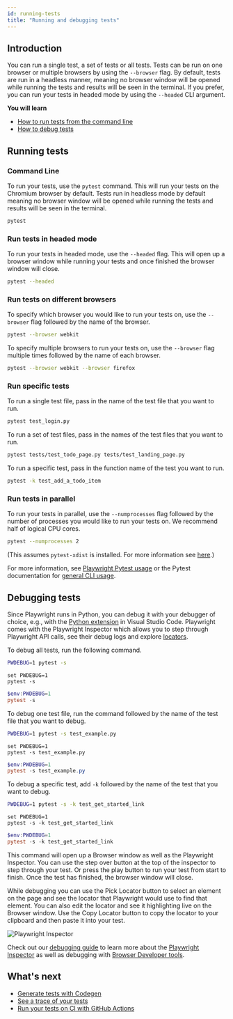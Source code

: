 ```yaml
---
id: running-tests
title: "Running and debugging tests"
---
```

## Introduction

You can run a single test, a set of tests or all tests. Tests can be run on one browser or multiple browsers by using the `--browser` flag. By default, tests are run in a headless manner, meaning no browser window will be opened while running the tests and results will be seen in the terminal. If you prefer, you can run your tests in headed mode by using the `--headed` CLI argument.

**You will learn**

- [How to run tests from the command line](/running-tests.md#command-line)
- [How to debug tests](/running-tests.md#debugging-tests)

## Running tests

### Command Line

To run your tests, use the `pytest` command. This will run your tests on the Chromium browser by default. Tests run in headless mode by default meaning no browser window will be opened while running the tests and results will be seen in the terminal.

```bash
pytest
```

### Run tests in headed mode

To run your tests in headed mode, use the `--headed` flag. This will open up a browser window while running your tests and once finished the browser window will close.

```bash
pytest --headed
```
### Run tests on different browsers

To specify which browser you would like to run your tests on, use the `--browser` flag followed by the name of the browser.

```bash
pytest --browser webkit
```

To specify multiple browsers to run your tests on, use the `--browser` flag multiple times followed by the name of each browser.


```bash
pytest --browser webkit --browser firefox
```

### Run specific tests

To run a single test file, pass in the name of the test file that you want to run.

  ```bash
  pytest test_login.py
  ```

To run a set of test files, pass in the names of the test files that you want to run.

  ```bash
  pytest tests/test_todo_page.py tests/test_landing_page.py
  ```

To run a specific test, pass in the function name of the test you want to run.

  ```bash
  pytest -k test_add_a_todo_item
  ```

### Run tests in parallel

To run your tests in parallel, use the `--numprocesses` flag followed by the number of processes you would like to run your tests on. We recommend half of logical CPU cores.

  ```bash
  pytest --numprocesses 2
  ```

  (This assumes `pytest-xdist` is installed. For more information see [here](./test-runners.md#parallelism-running-multiple-tests-at-once).)

For more information, see [Playwright Pytest usage](./test-runners.md) or the Pytest documentation for [general CLI usage](https://docs.pytest.org/en/stable/usage.html).

## Debugging tests

Since Playwright runs in Python, you can debug it with your debugger of choice, e.g., with the [Python extension](https://code.visualstudio.com/docs/python/python-tutorial) in Visual Studio Code. Playwright comes with the Playwright Inspector which allows you to step through Playwright API calls, see their debug logs and explore [locators](../../locators.md).

To debug all tests, run the following command.

```bash tab=bash-bash lang=python
PWDEBUG=1 pytest -s
```

```batch tab=bash-batch lang=python
set PWDEBUG=1
pytest -s
```

```powershell tab=bash-powershell lang=python
$env:PWDEBUG=1
pytest -s
```

To debug one test file, run the command followed by the name of the test file that you want to debug.

```bash tab=bash-bash lang=python
PWDEBUG=1 pytest -s test_example.py
```

```batch tab=bash-batch lang=python
set PWDEBUG=1
pytest -s test_example.py
```

```powershell tab=bash-powershell lang=python
$env:PWDEBUG=1
pytest -s test_example.py
```

To debug a specific test, add `-k` followed by the name of the test that you want to debug.

```bash tab=bash-bash lang=python
PWDEBUG=1 pytest -s -k test_get_started_link
```

```batch tab=bash-batch lang=python
set PWDEBUG=1
pytest -s -k test_get_started_link
```

```powershell tab=bash-powershell lang=python
$env:PWDEBUG=1
pytest -s -k test_get_started_link
```

This command will open up a Browser window as well as the Playwright Inspector. You can use the step over button at the top of the inspector to step through your test. Or press the play button to run your test from start to finish. Once the test has finished, the browser window will close.

While debugging you can use the Pick Locator button to select an element on the page and see the locator that Playwright would use to find that element. You can also edit the locator and see it highlighting live on the Browser window. Use the Copy Locator button to copy the locator to your clipboard and then paste it into your test.

![Playwright Inspector](https://github.com/microsoft/playwright/assets/13063165/c94c89c8-f945-460c-a653-7809c6ca50ee)

Check out our [debugging guide](../../debug.md) to learn more about the [Playwright Inspector](../../debug.md#playwright-inspector) as well as debugging with [Browser Developer tools](../../debug.md#browser-developer-tools).


## What's next

- [Generate tests with Codegen](../../codegen.md)
- [See a trace of your tests](./trace-viewer-intro.md)
- [Run your tests on CI with GitHub Actions](../CI%20GitHub%20Actions/ci-intro.md)
